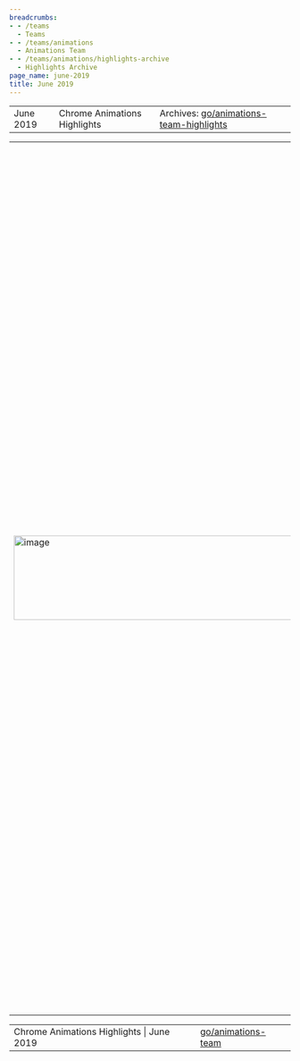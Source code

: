 ```yaml
---
breadcrumbs:
- - /teams
  - Teams
- - /teams/animations
  - Animations Team
- - /teams/animations/highlights-archive
  - Highlights Archive
page_name: june-2019
title: June 2019
---
```


<table>
<tr>

<td>June 2019</td>

<td>Chrome Animations Highlights</td>

<td>Archives: <a href="http://go/animations-team-highlights">go/animations-team-highlights</a></td>

</tr>
</table>

<table>
<tr>

<td><img alt="image" src="https://lh6.googleusercontent.com/m4coonQxOBK51yMEp5SzIVklqRrtqAYwfdXWZXoXSu3aes8t_mLkYnflh0fKVs4EXQPNeRLttrdBjC8R6GcDHMlc6YwMYc1ps2eKlq6H-RAMX6-rSukfKe23fQfzux059NrGHe28" height=151.34334224680958 width=593></td>

<td>Lottie Paint Worklet Renderer</td>

<td><a href="https://airbnb.design/lottie/">Lottie</a> is a popular framework from AirBnB that renders After Effects animations, allowing designers to create rich complex animations. Following up from the <a href="/teams/animations/highlights-archive/april-2019-volume-ii">previous proof of concept</a>, Rob (flackr@) <a href="https://github.com/flackr/lottie-web/tree/paint-worklet">created a proper renderer</a> preparing to send a PR to land the code upstream. The <a href="https://twitter.com/flackrw/status/1135714462546182144">response on twitter has been very positive</a> and with the demo <a href="https://flackr.github.io/lottie-web/demo/bodymovin/">publicly accessible</a> we have seen an <a href="https://chromestatus.com/metrics/feature/timeline/popularity/2385">increase in the usage of Paint Worklet</a>.</td>

<td><table></td>
<td><tr></td>

<td><td><img alt="image" src="https://lh5.googleusercontent.com/bQ1CSbp3EmX4fKEjkXY1dlKZ8MRvdtfBR4eoQt57owRNba-xw00y_2hGh90_o0LoSWECa5BT_ip3kJh0K988KWFfgKF1L_SzSQo3h-VutcgqTAY0sgFam3ndvD_OIsIf0oijOywi" height=121 width=198.1957328066892></td></td>

<td><td>Jump timing functions</td></td>

<td><td><a href="https://drafts.csswg.org/css-easing-1/#step-easing-functions">Jump timing functions</a> allow developers to choose the starting / ending behavior of the steps timing function. Thanks to Kevin’s (kevers@) <a href="https://chromium-review.googlesource.com/c/chromium/src/+/1634722">hard work</a> chromium has <a href="https://groups.google.com/a/chromium.org/forum/?utm_medium=email&utm_source=footer#!msg/blink-dev/u65DesVOzmY/htUnPfFcBgAJ">shipped these functions in M77</a>!</td></td>

<td><td><img alt="image" src="https://lh5.googleusercontent.com/BHmrokKErIb7eNeCsjGw4Ae6c-PDYX3YCjfB8ENHs70ELIQLDuL2nwSOza0XygjTYFQ5ZMKh8vmY11gBqmRZRv9FBbrh0aOmzD3dZcAhkIS9yYNZStUQle-EIFrjIKbhBM1x06eN" height=121 width=291.65571205007825></td></td>

<td><td>Scroll snap … stop!</td></td>

<td><td>A common use case for scroll snap is a paginated UI. Often, developers want users to be able to easily swipe to the next page. Thanks to Majid’s (majidvp@) efforts scroll snap stop has now <a href="https://groups.google.com/a/chromium.org/d/msg/blink-dev/bkUwigYHJDM/Bzvm8tkHAgAJ">officially shipped</a> in <a href="https://www.chromestatus.com/features/5439846480871424">M75</a> and used by <a href="https://drive.google.com/file/d/1D-xXO6wstu0HJJXvvwFjNpa2R1gzwuhG/view?usp=sharing">AirBnb</a>.</td></td>

<td></tr></td>
<td><tr></td>

<td><td>Houdini Face-to-face</td></td>

<td><td>Majid and Rob attended the <a href="https://wiki.csswg.org/planning/toronto-2019">CSS working group</a> to advance <a href="https://github.com/w3c/css-houdini-drafts/wiki/Toronto-F2F-June-2019">several Houdini spec issues</a>. Notable topics discussed include: <a href="https://github.com/w3c/css-houdini-drafts/issues/869">StyleMaps for Animation Worklet</a>, <a href="https://github.com/w3c/css-houdini-drafts/issues/877">cycle detection for Paint Worklet</a>, and <a href="https://github.com/w3c/css-houdini-drafts/issues/872">cheaply passing large data in the typed OM</a>.</td></td>

<td><td>Off-thread Paint Worklet</td></td>

<td><td>Support for running paint worklet is steadily approaching completion with Stephen (smcgruer@) adding <a href="https://chromium-review.googlesource.com/c/chromium/src/+/1639079">asynchronous paint dispatch</a>, Xida (xidachen@) is designing <a href="https://docs.google.com/document/d/1a7gO6cBxsJhn53akuJuieUiXvB74vvEmFDyKww8NKdw/edit">animation integration</a>, and Adam (asraine@) <a href="https://crbug.com/948761">added fallback</a> for the cases we can’t support.</td></td>

<td></tr></td>
<td><tr></td>

<td><td><img alt="image" src="https://lh3.googleusercontent.com/r6Wkle2R-fnxzk4IwP-s_ssaMFE3-kmJP1FO20H9N2eJezr6Kc8yKo8JleHnY1czBkbVEhw-FKNAcb344bvyyntsfoiFH74OV5I37bmEM4wYQ1rBVHW6-zCHbPuz2DQFvJdaTr34" height=121 width=188.74074074074065></td></td>

<td><td>Group Effects</td></td>

<td><td>Majid and Yi (yigu@) have put together a new <a href="https://github.com/yi-gu/group_effects/blob/master/README.md">explainer</a> for Group Effect proposing changes to the existing draft design to make if more customizable and <a href="https://github.com/w3c/csswg-drafts/issues/4008">restarting</a> the effort to standardize the feature as part of WebAnimations level 2.</td></td>

<td><td><img alt="image" src="https://lh3.googleusercontent.com/cdBRl4mdiK_TkHcothUZSYhUXGbZ-NKD13Kx3P2-tcq_VjatfaOTov0Sd5AxGzPdr0ogyHw77mNKdZqfVh6_rRlVspirZmjkwB7LFuoZVJ_gXudDAgShHBRcR_QpL6aGqZLJ7ym5" height=126.00000000000023 width=202.27926371149522></td></td>

<td><td>Bugs, bugs and less bugs</td></td>

<td><td>We’ve continued our effort to stay on top of incoming animation bugs. Over the 3 week period 13 animation related bugs were closed, however 11 new ones were opened in that same time.</td></td>

<td></tr></td>
<td></table></td>

</tr>
</table>

<table>
<tr>

<td>Chrome Animations Highlights | June 2019</td>

<td><a href="http://go/animations-team">go/animations-team</a></td>

</tr>
</table>